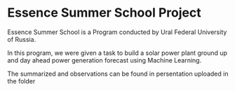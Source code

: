 # Essence Summer School Project

Essence Summer School is a Program conducted by Ural Federal University of Russia.

In this program, we were given a task to build a solar power plant ground up and day ahead power generation forecast using Machine Learning.

The summarized and observations can be found in persentation uploaded in the folder
